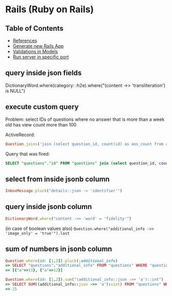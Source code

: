 # Rails (Ruby on Rails)

## Table of Contents

- [References](#references)
- [Generate new Rails App](#generate-new-rails-app)
- [Validations in Models](#validations-in-models)
- [Run server in specific port](#run-server-in-specific-port)

## query inside json fields

DictionaryWord.where(category: :h2e).where("(content ->> 'transliteration') is NULL")

## execute custom query

Problem:
select IDs of questions where no answer that is more than a week old has view count more than 100

ActiveRecord:

```ruby
Question.joins('join (select question_id, count(id) as ans_count from answers where views_count < 100 and created_at < current_date - interval \'7\' day group by question_id) a on "questions"."id" = "a"."question_id" where answers_count = "a"."ans_count" ').pluck(:id)
```

Query that was fired:

```sql
SELECT "questions"."id" FROM "questions" join (select question_id, count(id) as ans_count from answers where views_count < 100 and created_at < current_date - interval '7' day group by question_id) a on "questions"."id" = "a"."question_id" where answers_count = "a"."ans_count"
```

## select from inside jsonb column

```ruby
InboxMessage.pluck("details::json -> 'identifier'")
```

## query inside jsonb column

```ruby
DictionaryWord.where("content ->> 'word' = 'fidelity'")
```

(in case of boolean values also) `Question.where("additional_info ->> 'image_only' = 'true'").last`

## sum of numbers in jsonb column

```ruby
Question.where(id: [1,2]).pluck(:additional_info)
=> SELECT "questions"."additional_info" FROM "questions" WHERE "questions"."id" IN (1, 2)
=> [{"a"=>13}, {"a"=>12}]

Question.where(id: [1,2]).sum("(additional_info::json ->> 'a')::int")
=> SELECT SUM((additional_info::json ->> 'a')::int) FROM "questions" WHERE "questions"."id" IN (1, 2)
=> 25
```

